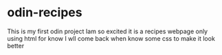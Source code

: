 # odin-recipes
This is my first odin project Iam so excited it is a recipes webpage only using html for know I wll come back when know some css to make it look better 